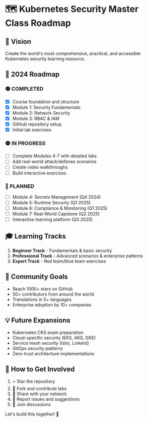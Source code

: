# 🗺️ Kubernetes Security Master Class Roadmap

## 🎯 Vision
Create the world's most comprehensive, practical, and accessible Kubernetes security learning resource.

## 📅 2024 Roadmap

### 🟢 COMPLETED
- [x] Course foundation and structure
- [x] Module 1: Security Fundamentals
- [x] Module 2: Network Security  
- [x] Module 3: RBAC & IAM
- [x] GitHub repository setup
- [x] Initial lab exercises

### 🟡 IN PROGRESS
- [ ] Complete Modules 4-7 with detailed labs
- [ ] Add real-world attack/defense scenarios
- [ ] Create video walkthroughs
- [ ] Build interactive exercises

### 🔴 PLANNED
- [ ] Module 4: Secrets Management (Q4 2024)
- [ ] Module 5: Runtime Security (Q1 2025)
- [ ] Module 6: Compliance & Monitoring (Q1 2025)
- [ ] Module 7: Real-World Capstone (Q2 2025)
- [ ] Interactive learning platform (Q3 2025)

## 🎓 Learning Tracks
1. **Beginner Track** - Fundamentals & basic security
2. **Professional Track** - Advanced scenarios & enterprise patterns
3. **Expert Track** - Red team/blue team exercises

## 🤝 Community Goals
- Reach 1000+ stars on GitHub
- 50+ contributors from around the world
- Translations in 5+ languages
- Enterprise adoption by 10+ companies

## 💡 Future Expansions
- Kubernetes CKS exam preparation
- Cloud-specific security (EKS, AKS, GKE)
- Service mesh security (Istio, Linkerd)
- GitOps security patterns
- Zero-trust architecture implementations

## 🚀 How to Get Involved
1. ⭐ Star the repository
2. 🔀 Fork and contribute labs
3. 📢 Share with your network
4. 🐛 Report issues and suggestions
5. 💬 Join discussions

Let's build this together! 🎉
